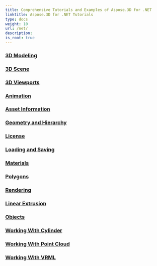 ```yaml
---
title: Comprehensive Tutorials and Examples of Aspose.3D for .NET 
linktitle: Aspose.3D for .NET Tutorials
type: docs
weight: 10
url: /net/
description:
is_root: true
---
```


### [3D Modeling](./3d-modeling/)

### [3D Scene](./3d-scene/)

### [3D Viewports](./3d-viewports/)

### [Animation](./animation/)

### [Asset Information](./asset-information/)

### [Geometry and Hierarchy](./geometry-and-hierarchy/)

### [License](./license/)

### [Loading and Saving](./loading-and-saving/)

### [Materials](./materials/)

### [Polygons](./polygons/)

### [Rendering](./rendering/)

### [Linear Extrusion](./linear-extrusion/)

### [Objects](./objects/)

### [Working With Cylinder](./working-with-cylinder/)

### [Working With Point Cloud](./working-with-point-cloud/)

### [Working With VRML](./working-with-vrml/)
